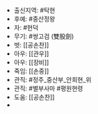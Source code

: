 - 출신지역: #탁현
- 후예: #중산정왕
- 자: #현덕
- 무기: #쌍고검 (雙股劍)
- 벗: [[공손찬]]
- 아우: [[관우]]
- 아우: [[장비]]
- 죽임: [[손중]]
- 관직: #정주_중산부_안희현_위
- 관직: #별부사마 #평원현령
- 도움: [[공손찬]]
- 